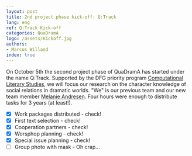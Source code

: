 ```yaml
---
layout: post
title: 2nd project phase kick-off: Q:Track 
lang: eng
ref: Q:Track Kick-off
categories: QuaDramA
logo: /assets/Kickoff.jpg
authors: 
- Marcus Willand
index: true
---
```


On October 5th the second project phase of QuaDramA has started under the name Q:Track. Supported by the DFG priority program [Computational Literary Studies](https://dfg-spp-cls.github.io/), we will focus our research on the character knowledge of social relations in dramatic worlds. "We" is our previous team and our new team member [Melanie Andresen](https://quadrama.github.io/people.de#melanie-andresen). Four hours were enough to distribute tasks for 3 years (at least!).
- [x] Work packages distributed - check!
- [x] First text selection - check!
- [x] Cooperation partners - check!
- [x] Worsphop planning - check!
- [x] Special issue planning - check!
- [ ] Group photo with mask - Oh crap...
